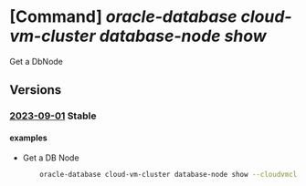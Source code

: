 # [Command] _oracle-database cloud-vm-cluster database-node show_

Get a DbNode

## Versions

### [2023-09-01](/Resources/mgmt-plane/L3N1YnNjcmlwdGlvbnMve30vcmVzb3VyY2Vncm91cHMve30vcHJvdmlkZXJzL29yYWNsZS5kYXRhYmFzZS9jbG91ZHZtY2x1c3RlcnMve30vZGJub2Rlcy97fQ==/2023-09-01.xml) **Stable**

<!-- mgmt-plane /subscriptions/{}/resourcegroups/{}/providers/oracle.database/cloudvmclusters/{}/dbnodes/{} 2023-09-01 -->

#### examples

- Get a DB Node
    ```bash
        oracle-database cloud-vm-cluster database-node show --cloudvmclustername <VM Cluster Name> --resource-group <resource group> --dbnodeocid <ocid of the node>
    ```
